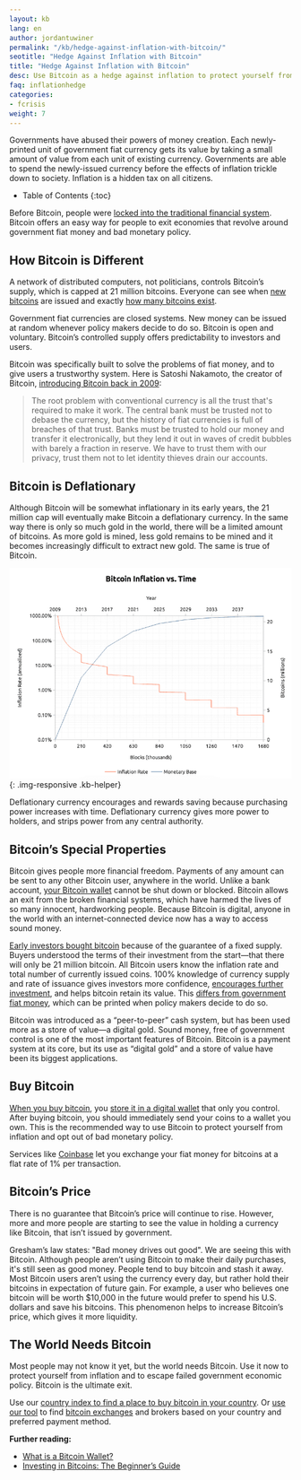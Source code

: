 ```yaml
---
layout: kb
lang: en
author: jordantuwiner
permalink: "/kb/hedge-against-inflation-with-bitcoin/"
seotitle: "Hedge Against Inflation with Bitcoin"
title: "Hedge Against Inflation with Bitcoin"
desc: Use Bitcoin as a hedge against inflation to protect yourself from failed government economic policy.
faq: inflationhedge
categories: 
- fcrisis
weight: 7
---
```

Governments have abused their powers of money creation. Each newly-printed unit of government fiat currency gets its value by taking a small amount of value from each unit of existing currency. Governments are able to spend the newly-issued currency before the effects of inflation trickle down to society. Inflation is a hidden tax on all citizens.

* Table of Contents
{:toc}

Before Bitcoin, people were [locked into the traditional financial system](/kb/category/bitcoin-vs-traditional-finance/). Bitcoin offers an easy way for people to exit economies that revolve around government fiat money and bad monetary policy.   

## How Bitcoin is Different
A network of distributed computers, not politicians, controls Bitcoin’s supply, which is capped at 21 million bitcoins. Everyone can see when [new bitcoins](/kb/new-bitcoins/) are issued and exactly [how many bitcoins exist](https://blockchain.info/charts/total-bitcoins). 

Government fiat currencies are closed systems. New money can be issued at random whenever policy makers decide to do so. Bitcoin is open and voluntary. Bitcoin’s controlled supply offers predictability to investors and users. 

Bitcoin was specifically built to solve the problems of fiat money, and to give users a trustworthy system. Here is Satoshi Nakamoto, the creator of Bitcoin, [introducing Bitcoin back in 2009](http://satoshi.nakamotoinstitute.org/posts/p2pfoundation/1/#selection-33.0-33.479):

> The root problem with conventional currency is all the trust that's required to make it work. The central bank must be trusted not to debase the currency, but the history of fiat currencies is full of breaches of that trust. Banks must be trusted to hold our money and transfer it electronically, but they lend it out in waves of credit bubbles with barely a fraction in reserve. We have to trust them with our privacy, trust them not to let identity thieves drain our accounts.

## Bitcoin is Deflationary
Although Bitcoin will be somewhat inflationary in its early years, the 21 million cap will eventually make Bitcoin a deflationary currency. In the same way there is only so much gold in the world, there will be a limited amount of bitcoins. As more gold is mined, less gold remains to be mined and it becomes increasingly difficult to extract new gold. The same is true of Bitcoin.

![bitcoin inflation rate][inflationchart]{: .img-responsive .kb-helper}

Deflationary currency encourages and rewards saving because purchasing power increases with time. Deflationary currency gives more power to holders, and strips power from any central authority. 

## Bitcoin’s Special Properties
Bitcoin gives people more financial freedom. Payments of any amount can be sent to any other Bitcoin user, anywhere in the world. Unlike a bank account, [your Bitcoin wallet](/wallets/) cannot be shut down or blocked. Bitcoin allows an exit from the broken financial systems, which have harmed the lives of so many innocent, hardworking people. Because Bitcoin is digital, anyone in the world with an internet-connected device now has a way to access sound money.

[Early investors bought bitcoin](/kb/investing-in-bitcoin/) because of the guarantee of a fixed supply. Buyers understood the terms of their investment from the start—that there will only be 21 million bitcoin. All Bitcoin users know the inflation rate and total number of currently issued coins. 100% knowledge of currency supply and rate of issuance gives investors more confidence, [encourages further investment](/kb/investing-in-bitcoin/), and helps bitcoin retain its value. This [differs from government fiat money](/kb/why-bitcoin-has-value-as-money/), which can be printed when policy makers decide to do so. 

Bitcoin was introduced as a “peer-to-peer” cash system, but has been used more as a store of value—a digital gold. Sound money, free of government control is one of the most important features of Bitcoin. Bitcoin is a payment system at its core, but its use as “digital gold” and a store of value have been its biggest applications. 

## Buy Bitcoin
[When you buy bitcoin](/kb/how-to-buy-bitcoin/), you [store it in a digital wallet](/wallets/) that only you control. After buying bitcoin, you should immediately send your coins to a wallet you own. This is the recommended way to use Bitcoin to protect yourself from inflation and opt out of bad monetary policy. 

Services like [Coinbase](/exchanges/coinbase/) let you exchange your fiat money for bitcoins at a flat rate of 1% per transaction. 

## Bitcoin’s Price
There is no guarantee that Bitcoin’s price will continue to rise. However, more and more people are starting to see the value in holding a currency like Bitcoin, that isn’t issued by government. 

Gresham’s law states: "Bad money drives out good". We are seeing this with Bitcoin. Although people aren’t using Bitcoin to make their daily purchases, it's still seen as good money. People tend to buy bitcoin and stash it away. Most Bitcoin users aren’t using the currency every day, but rather hold their bitcoins in expectation of future gain. For example, a user who believes one bitcoin will be worth $10,000 in the future would prefer to spend his U.S. dollars and save his bitcoins. This phenomenon helps to increase Bitcoin’s price, which gives it more liquidity. 

## The World Needs Bitcoin
Most people may not know it yet, but the world needs Bitcoin. Use it now to protect yourself from inflation and to escape failed government economic policy. Bitcoin is the ultimate exit. 

Use our [country index to find a place to buy bitcoin in your country](/country-index/). Or [use our tool](/find-exchange/) to find [bitcoin exchanges](/exchanges/) and brokers based on your country and preferred payment method. 

**Further reading:**
 
* [What is a Bitcoin Wallet?](/kb/what-is-a-bitcoin-wallet/)
* [Investing in Bitcoins: The Beginner’s Guide](/kb/investing-in-bitcoin/)

[inflationchart]: /img/kb/bitcoinsupply.png